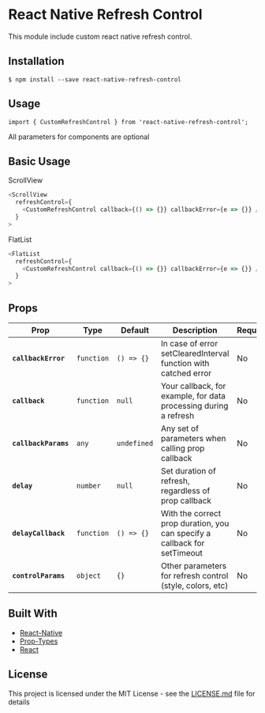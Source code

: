 # React Native Refresh Control

This module include custom react native refresh control.

## Installation

```
$ npm install --save react-native-refresh-control
```

## Usage

`import { CustomRefreshControl } from 'react-native-refresh-control';`

All parameters for components are optional

## Basic Usage

ScrollView

```javascript
<ScrollView
  refreshControl={
    <CustomRefreshControl callback={() => {}} callbackError={e => {}} />
  }
>
```

FlatList

```javascript
<FlatList
  refreshControl={
    <CustomRefreshControl callback={() => {}} callbackError={e => {}} />
  }
>
```

## Props

| Prop                     | Type      | Default | Description                                                                                           | Required |
| ------------------------ | --------- | ------- | ----------------------------------------------------------------------------------------------------- | -------- |
| **`callbackError`**    | `function`  | `() => {}`  | In case of error setClearedInterval function with catched error                                                           | No       |
| **`callback`**      | `function`  | `null`  | Your callback, for example, for data processing during a refresh                                                      | No       |
| **`callbackParams`**| `any`  | `undefined`    | Any set of parameters when calling prop callback | No       |
| **`delay`**    | `number`  | `null`  | Set duration of refresh, regardless of prop callback                                                         | No       |
| **`delayCallback`**      | `function`  | `() => {}`  | With the correct prop duration, you can specify a callback for setTimeout                                                      | No       |
| **`controlParams`**| `object`  | `{}`    |Other parameters for refresh control (style, colors, etc) | No       |

## Built With

* [React-Native](https://facebook.github.io/react-native/)
* [Prop-Types](https://github.com/facebook/prop-types)
* [React](https://github.com/facebook/react)

## License

This project is licensed under the MIT License - see the [LICENSE.md](LICENSE.md) file for details

